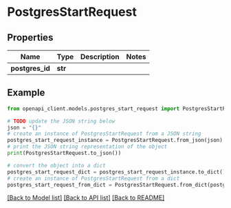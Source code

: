 # PostgresStartRequest


## Properties

Name | Type | Description | Notes
------------ | ------------- | ------------- | -------------
**postgres_id** | **str** |  | 

## Example

```python
from openapi_client.models.postgres_start_request import PostgresStartRequest

# TODO update the JSON string below
json = "{}"
# create an instance of PostgresStartRequest from a JSON string
postgres_start_request_instance = PostgresStartRequest.from_json(json)
# print the JSON string representation of the object
print(PostgresStartRequest.to_json())

# convert the object into a dict
postgres_start_request_dict = postgres_start_request_instance.to_dict()
# create an instance of PostgresStartRequest from a dict
postgres_start_request_from_dict = PostgresStartRequest.from_dict(postgres_start_request_dict)
```
[[Back to Model list]](../README.md#documentation-for-models) [[Back to API list]](../README.md#documentation-for-api-endpoints) [[Back to README]](../README.md)


